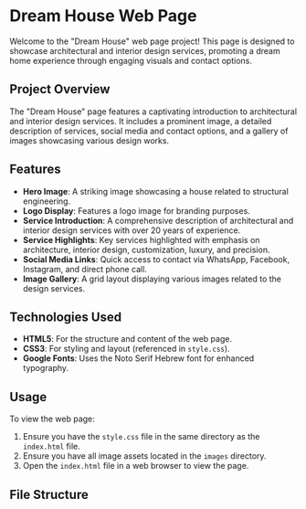 # Dream House Web Page

Welcome to the "Dream House" web page project! This page is designed to showcase architectural and interior design services, promoting a dream home experience through engaging visuals and contact options.

## Project Overview

The "Dream House" page features a captivating introduction to architectural and interior design services. It includes a prominent image, a detailed description of services, social media and contact options, and a gallery of images showcasing various design works.

## Features

- **Hero Image**: A striking image showcasing a house related to structural engineering.
- **Logo Display**: Features a logo image for branding purposes.
- **Service Introduction**: A comprehensive description of architectural and interior design services with over 20 years of experience.
- **Service Highlights**: Key services highlighted with emphasis on architecture, interior design, customization, luxury, and precision.
- **Social Media Links**: Quick access to contact via WhatsApp, Facebook, Instagram, and direct phone call.
- **Image Gallery**: A grid layout displaying various images related to the design services.

## Technologies Used

- **HTML5**: For the structure and content of the web page.
- **CSS3**: For styling and layout (referenced in `style.css`).
- **Google Fonts**: Uses the Noto Serif Hebrew font for enhanced typography.

## Usage

To view the web page:

1. Ensure you have the `style.css` file in the same directory as the `index.html` file.
2. Ensure you have all image assets located in the `images` directory.
3. Open the `index.html` file in a web browser to view the page.

## File Structure


